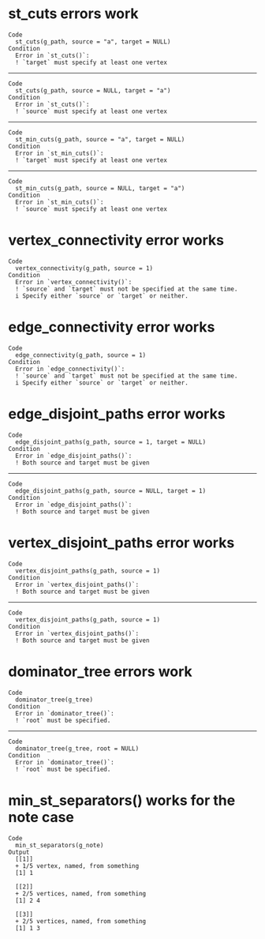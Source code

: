 # st_cuts errors work

    Code
      st_cuts(g_path, source = "a", target = NULL)
    Condition
      Error in `st_cuts()`:
      ! `target` must specify at least one vertex

---

    Code
      st_cuts(g_path, source = NULL, target = "a")
    Condition
      Error in `st_cuts()`:
      ! `source` must specify at least one vertex

---

    Code
      st_min_cuts(g_path, source = "a", target = NULL)
    Condition
      Error in `st_min_cuts()`:
      ! `target` must specify at least one vertex

---

    Code
      st_min_cuts(g_path, source = NULL, target = "a")
    Condition
      Error in `st_min_cuts()`:
      ! `source` must specify at least one vertex

# vertex_connectivity error works

    Code
      vertex_connectivity(g_path, source = 1)
    Condition
      Error in `vertex_connectivity()`:
      ! `source` and `target` must not be specified at the same time.
      i Specify either `source` or `target` or neither.

# edge_connectivity error works

    Code
      edge_connectivity(g_path, source = 1)
    Condition
      Error in `edge_connectivity()`:
      ! `source` and `target` must not be specified at the same time.
      i Specify either `source` or `target` or neither.

# edge_disjoint_paths error works

    Code
      edge_disjoint_paths(g_path, source = 1, target = NULL)
    Condition
      Error in `edge_disjoint_paths()`:
      ! Both source and target must be given

---

    Code
      edge_disjoint_paths(g_path, source = NULL, target = 1)
    Condition
      Error in `edge_disjoint_paths()`:
      ! Both source and target must be given

# vertex_disjoint_paths error works

    Code
      vertex_disjoint_paths(g_path, source = 1)
    Condition
      Error in `vertex_disjoint_paths()`:
      ! Both source and target must be given

---

    Code
      vertex_disjoint_paths(g_path, source = 1)
    Condition
      Error in `vertex_disjoint_paths()`:
      ! Both source and target must be given

# dominator_tree errors work

    Code
      dominator_tree(g_tree)
    Condition
      Error in `dominator_tree()`:
      ! `root` must be specified.

---

    Code
      dominator_tree(g_tree, root = NULL)
    Condition
      Error in `dominator_tree()`:
      ! `root` must be specified.

# min_st_separators() works for the note case

    Code
      min_st_separators(g_note)
    Output
      [[1]]
      + 1/5 vertex, named, from something
      [1] 1
      
      [[2]]
      + 2/5 vertices, named, from something
      [1] 2 4
      
      [[3]]
      + 2/5 vertices, named, from something
      [1] 1 3
      

